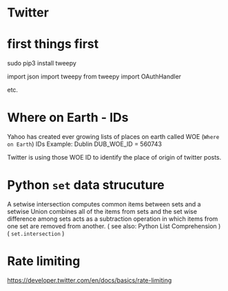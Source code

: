 # Twitter


# first things first
sudo pip3 install tweepy

import json
import tweepy
from tweepy import OAuthHandler

etc.


# Where on Earth - IDs
Yahoo has created ever growing lists of places on earth called WOE (`Where on Earth`) IDs
Example: Dublin
DUB_WOE_ID = 560743

Twitter is using those WOE ID to identify the place of origin of twitter posts.


# Python `set` data strucuture
A setwise intersection computes common items between sets and a setwise Union combines all of the items
from sets and the set wise difference among sets acts as a subtraction
operation in which items from one set are removed from another. 
( see also: Python List Comprehension )
( `set.intersection` )

# Rate limiting
https://developer.twitter.com/en/docs/basics/rate-limiting